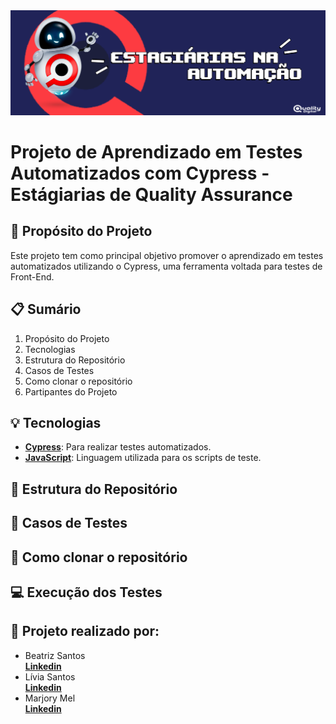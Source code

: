 <div align="center">
  <img src="imgs/header.png" alt="header">
</div>

# Projeto de Aprendizado em Testes Automatizados com Cypress - Estágiarias de Quality Assurance

## :dart: Propósito do Projeto

Este projeto tem como principal objetivo promover o aprendizado em testes automatizados utilizando o Cypress, uma ferramenta voltada para testes de Front-End.

## :clipboard: Sumário 
1. Propósito do Projeto
2. Tecnologias
3. Estrutura do Repositório
4. Casos de Testes 
5. Como clonar o repositório
6. Partipantes do Projeto

## :bulb: Tecnologias

- **[Cypress](https://www.cypress.io/)**: Para realizar testes automatizados.
- **[JavaScript](https://developer.mozilla.org/pt-BR/docs/Web/JavaScript)**: Linguagem utilizada para os scripts de teste.

## :mag_right: Estrutura do Repositório

## :speech_balloon: Casos de Testes 

## :floppy_disk: Como clonar o repositório

## :computer: Execução dos Testes

## :trident: Projeto realizado por:
- Beatriz Santos     
**[Linkedin](www.linkedin.com/in/beatriz-santos-19a2731a0/)** 
- Lívia Santos   
**[Linkedin](www.linkedin.com/in/santosla)**
- Marjory Mel     
**[Linkedin](www.linkedin.com/in/marjorymell/)**
















